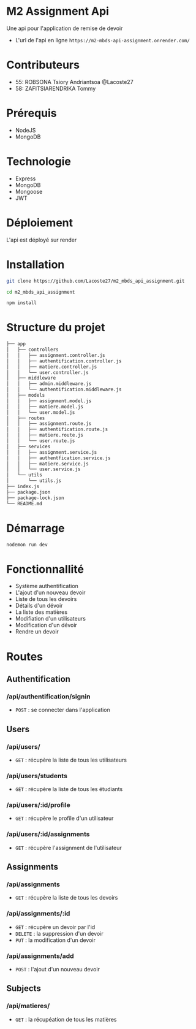 # M2 Assignment Api

Une api pour l'application de remise de devoir 

- L'url de l'api en ligne `https://m2-mbds-api-assignment.onrender.com/`

# Contributeurs
- 55: ROBSONA Tsiory Andriantsoa @Lacoste27
- 58: ZAFITSIARENDRIKA Tommy

# Prérequis

- NodeJS
- MongoDB

# Technologie

- Express
- MongoDB
- Mongoose
- JWT

# Déploiement
L'api est déployé sur render


# Installation

```bash 
git clone https://github.com/Lacoste27/m2_mbds_api_assignment.git
```

```bash 
cd m2_mbds_api_assignment
```

```bash 
npm install
```

# Structure du projet
```bash
├── app
│   ├── controllers
│   │   ├── assignment.controller.js
│   │   ├── authentification.controller.js
│   │   ├── matiere.controller.js
│   │   └── user.controller.js
│   ├── middleware
│   │   ├── admin.middleware.js
│   │   └── authentification.middleware.js
│   ├── models
│   │   ├── assignment.model.js
│   │   ├── matiere.model.js
│   │   └── user.model.js
│   ├── routes
│   │   ├── assignment.route.js
│   │   ├── authentification.route.js
│   │   ├── matiere.route.js
│   │   └── user.route.js
│   ├── services
│   │   ├── assignment.service.js
│   │   ├── authentfication.service.js
│   │   ├── matiere.service.js
│   │   └── user.service.js
│   └── utils
│       └── utils.js
├── index.js
├── package.json
├── package-lock.json
└── README.md

```

# Démarrage

```bash
nodemon run dev
```

# Fonctionnallité 
- Système authentification
- L'ajout d'un nouveau devoir
- Liste de tous les devoirs
- Détails d'un dévoir
- La liste des matières
- Modifiation d'un utilisateurs
- Modification d'un dévoir
- Rendre un devoir 

# Routes
## Authentification
### /api/authentification/signin
- `POST` : se connecter dans l'application

## Users
### /api/users/
- `GET` : récupère la liste de tous les utilisateurs

### /api/users/students
- `GET` : récupère la liste de tous les étudiants

### /api/users/:id/profile 
- `GET` : récupère le profile d'un utilisateur

### /api/users/:id/assignments
- `GET` : récupère l'assignment de l'utilisateur

## Assignments
### /api/assignments
- `GET` :  récupère la liste de tous les devoirs

### /api/assignments/:id
- `GET` :  récupère un devoir par l'id
- `DELETE` : la suppression d'un devoir
- `PUT` : la modification d'un devoir

### /api/assignments/add
- `POST` : l'ajout d'un nouveau devoir

## Subjects
### /api/matieres/
- `GET` : la récupéation de tous les matières